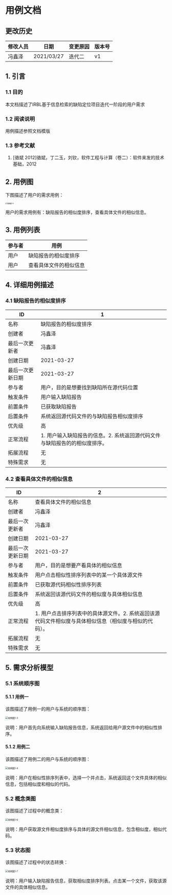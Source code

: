 # 用例文档

## 更改历史

| 修改人员 | 日期       | 变更原因 | 版本号 |
| -------- | ---------- | -------- | ------ |
| 冯鑫泽   | 2021/03/27 | 迭代二   | v1     |



## 1. 引言

### 1.1 目的

本文档描述了IRBL基于信息检索的缺陷定位项目迭代一阶段的用户需求

### 1.2 阅读说明

用例描述参照文档模版

### 1.3 参考文献

1. [骆斌 2012]骆斌，丁二玉，刘钦，软件工程与计算（卷二）：软件来发的技术基础，2012



## 2. 用例图

下图描述了用户的需求用例：

 <img src="https://se3-ibrl.oss-cn-beijing.aliyuncs.com/user-1.png" alt="用例图1-8" style="zoom:33%;" />

用户的需求用例有：缺陷报告的相似度排序，查看具体文件的相似信息。



## 3. 用例列表

| 参与者 | 用例                   |
| ------ | ---------------------- |
| 用户   | 缺陷报告的相似度排序   |
| 用户   | 查看具体文件的相似信息 |



## 4. 详细用例描述

### 4.1 缺陷报告的相似度排序

| ID               | 1                                                            |
| ---------------- | ------------------------------------------------------------ |
| 名称             | 缺陷报告的相似度排序                                         |
| 创建者           | 冯鑫泽                                                       |
| 最后一次更新者   | 冯鑫泽                                                       |
| 创建日期         | 2021-03-27                                                   |
| 最后一次更新日期 | 2021-03-27                                                   |
| 参与者           | 用户，目的是想要找到缺陷所在源代码位置                       |
| 触发条件         | 用户输入缺陷报告                                             |
| 前置条件         | 已获取缺陷报告                                               |
| 后置条件         | 系统返回源代码文件的与缺陷报告相似度排序                     |
| 优先级           | 高                                                           |
| 正常流程         | 1. 用户输入缺陷报告的信息。2. 系统返回源代码文件与缺陷报告的的相似度排序。 |
| 拓展流程         | 无                                                           |
| 特殊需求         | 无                                                           |

### 4.2 查看具体文件的相似信息

| ID               | 2                                                            |
| ---------------- | ------------------------------------------------------------ |
| 名称             | 查看具体文件的相似信息                                       |
| 创建者           | 冯鑫泽                                                       |
| 最后一次更新者   | 冯鑫泽                                                       |
| 创建日期         | 2021-03-27                                                   |
| 最后一次更新日期 | 2021-03-27                                                   |
| 参与者           | 用户，目的是想要产看具体的相似信息                           |
| 触发条件         | 用户点击相似性排序列表中的某一个具体源文件                   |
| 前置条件         | 已获取源代码相似性排序列表                                   |
| 后置条件         | 系统返回该源代码文件的相似度与具体相似信息                   |
| 优先级           | 高                                                           |
| 正常流程         | 1. 用户点击排序列表中的具体源文件。2. 系统返回该源代码文件相似度与具体相似信息（相似度与相似的代码）。 |
| 拓展流程         | 无                                                           |
| 特殊需求         | 无                                                           |



## 5. 需求分析模型

### 5.1 系统顺序图

#### 5.1.1 用例一

该图描述了用例一的用户与系统的顺序图：

<img src="https://se3-ibrl.oss-cn-beijing.aliyuncs.com/user-2.png" alt="用例图1-3" style="zoom: 50%;" /> 

说明：用户首先向系统输入缺陷报告信息，系统返回给用户源文件中的相似性排序。

#### 5.1.2 用例二

该图描述了用例二的用户与系统的顺序图：

<img src="https://se3-ibrl.oss-cn-beijing.aliyuncs.com/user-3.png" alt="用例图1-4" style="zoom:50%;" /> 

说明：用户在相似性排序列表中，选择一个并点击，系统返回这个文件具体的相似信息，包括相似度和相似的代码。

### 5.2 概念类图

该图描述了过程中的概念类：



<img src="https://se3-ibrl.oss-cn-beijing.aliyuncs.com/user-5.png" alt="用例图1-6" style="zoom:50%;" />  

说明：用户获取源文件相似度排序与具体的源文件相似信息，包含相似度，相似代码。

### 5.3 状态图

该图描述了过程中的状态转换：

<img src="https://se3-ibrl.oss-cn-beijing.aliyuncs.com/user-6.png" alt="用例图1-7" style="zoom:50%;" /> 

说明：用户输入缺陷报告信息，获取相似度排序列表。点击某一个文件，获取该源文件的具体相似信息。